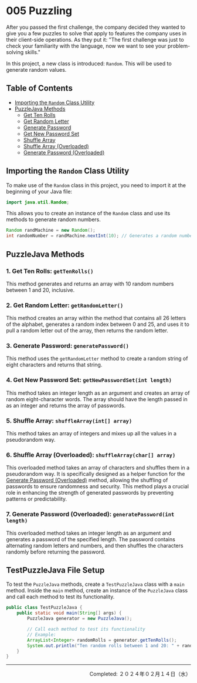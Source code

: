 # 005 Puzzling

After you passed the first challenge, the company decided they wanted to give you a few puzzles to solve that apply to features the company uses in their client-side operations. As they put it: "The first challenge was just to check your familiarity with the language, now we want to see your problem-solving skills."

In this project, a new class is introduced: `Random`. This will be used to generate random values.

## Table of Contents
- [Importing the `Random` Class Utility](#importing-the-random-class-utility)
- [PuzzleJava Methods](#puzzlejava-methods)
  - [Get Ten Rolls](#1-get-ten-rolls-gettenrolls)
  - [Get Random Letter](#2-get-random-letter-getrandomletter)
  - [Generate Password](#3-generate-password-generatepassword)
  - [Get New Password Set](#4-get-new-password-set-getnewpasswordset-int-length)
  - [Shuffle Array](#5-shuffle-array-shufflearray-int-array)
  - [Shuffle Array (Overloaded)](#6-shuffle-array-overloaded-shufflearray-char-array)
  - [Generate Password (Overloaded)](#7-generate-password-overloaded-generatepassword-int-length)

## Importing the `Random` Class Utility

To make use of the `Random` class in this project, you need to import it at the beginning of your Java file:

```java
import java.util.Random;
```

This allows you to create an instance of the `Random` class and use its methods to generate random numbers.

```java
Random randMachine = new Random();
int randomNumber = randMachine.nextInt(10); // Generates a random number between 0 and 9
```

## PuzzleJava Methods

### 1. Get Ten Rolls: `getTenRolls()`

This method generates and returns an array with 10 random numbers between 1 and 20, inclusive.

### 2. Get Random Letter: `getRandomLetter()`

This method creates an array within the method that contains all 26 letters of the alphabet, generates a random index between 0 and 25, and uses it to pull a random letter out of the array, then returns the random letter.

### 3. Generate Password: `generatePassword()`

This method uses the `getRandomLetter` method to create a random string of eight characters and returns that string.

### 4. Get New Password Set: `getNewPasswordSet(int length)`

This method takes an integer length as an argument and creates an array of random eight-character words. The array should have the length passed in as an integer and returns the array of passwords.

### 5. Shuffle Array: `shuffleArray(int[] array)`

This method takes an array of integers and mixes up all the values in a pseudorandom way.

### 6. Shuffle Array (Overloaded): `shuffleArray(char[] array)`

This overloaded method takes an array of characters and shuffles them in a pseudorandom way. It is specifically designed as a helper function for the [Generate Password (Overloaded)](#7-generate-password-overloaded-generatepasswordint-length) method, allowing the shuffling of passwords to ensure randomness and security. This method plays a crucial role in enhancing the strength of generated passwords by preventing patterns or predictability.


### 7. Generate Password (Overloaded): `generatePassword(int length)`

This overloaded method takes an integer length as an argument and generates a password of the specified length. The password contains alternating random letters and numbers, and then shuffles the characters randomly before returning the password.


## TestPuzzleJava File Setup

To test the `PuzzleJava` methods, create a `TestPuzzleJava` class with a `main` method. Inside the `main` method, create an instance of the `PuzzleJava` class and call each method to test its functionality.

```java
public class TestPuzzleJava {
    public static void main(String[] args) {
        PuzzleJava generator = new PuzzleJava();

        // Call each method to test its functionality
        // Example:
        ArrayList<Integer> randomRolls = generator.getTenRolls();
        System.out.println("Ten random rolls between 1 and 20: " + randomRolls);
    }
}
```

---
<p align="right">Completed: ２０２４年０２月１４日（水）</p>
